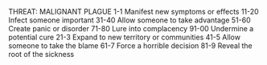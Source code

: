 THREAT: MALIGNANT PLAGUE
 1-1 Manifest new symptoms or effects
11-20 Infect someone important
31-40 Allow someone to take advantage 51-60 Create panic or disorder
71-80 Lure into complacency
91-00 Undermine a potential cure
21-3 Expand to new territory or communities
41-5 Allow someone to take the blame
61-7 Force a horrible decision
81-9 Reveal the root of the sickness
